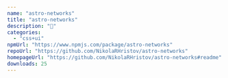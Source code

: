 ```yaml
---
name: "astro-networks"
title: "astro-networks"
description: "🚠"
categories:
  - "css+ui"
npmUrl: "https://www.npmjs.com/package/astro-networks"
repoUrl: "https://github.com/NikolaRHristov/astro-networks"
homepageUrl: "https://github.com/NikolaRHristov/astro-networks#readme"
downloads: 25
---
```

